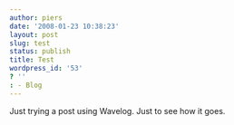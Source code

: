 ```yaml
---
author: piers
date: '2008-01-23 10:38:23'
layout: post
slug: test
status: publish
title: Test
wordpress_id: '53'
? ''
: - Blog
---
```


Just trying a post using Wavelog. Just to see how it goes.

